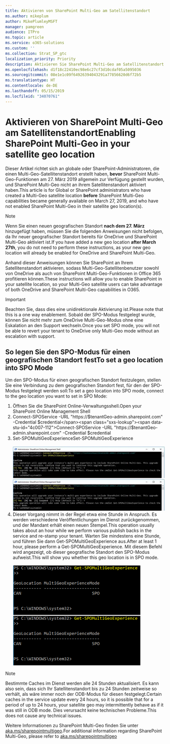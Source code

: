 ```yaml
---
title: Aktivieren von SharePoint Multi-Geo am Satellitenstandort
ms.author: mikeplum
author: MikePlumleyMSFT
manager: pamgreen
audience: ITPro
ms.topic: article
ms.service: o365-solutions
ms.custom: ''
ms.collection: Strat_SP_gtc
localization_priority: Priority
description: Aktivieren Sie SharePoint Multi-Geo am Satellitenstandort.
ms.openlocfilehash: d1f18c22410ec98e6c27cf3d10cdaf05a5095036
ms.sourcegitcommit: 08e1e1c09f64926394043291a77856620d6f72b5
ms.translationtype: HT
ms.contentlocale: de-DE
ms.lasthandoff: 05/15/2019
ms.locfileid: "34070761"
---
```

# <a name="enabling-sharepoint-multi-geo-in-your-satellite-geo-location"></a><span data-ttu-id="4c007-103">Aktivieren von SharePoint Multi-Geo am Satellitenstandort</span><span class="sxs-lookup"><span data-stu-id="4c007-103">Enabling SharePoint Multi-Geo in your satellite geo location</span></span>

<span data-ttu-id="4c007-104">Dieser Artikel richtet sich an globale oder SharePoint-Administratoren, die einen Multi-Geo-Satellitenstandort erstellt haben, **bevor** SharePoint Multi-Geo-Funktionen am 27. März 2019 allgemein zur Verfügung gestellt wurden, und SharePoint Multi-Geo nicht an ihrem Satellitenstandort aktiviert haben.</span><span class="sxs-lookup"><span data-stu-id="4c007-104">This article is for Global or SharePoint administrators who have created a Multi-Geo satellite location **before** SharePoint Multi-Geo capabilities became generally available on March 27, 2019, and who have not enabled SharePoint Multi-Geo in their satellite geo location(s).</span></span> 

>[!Note]
><span data-ttu-id="4c007-105">Wenn Sie einen neuen geografischen Standort **nach dem 27. März** hinzugefügt haben, müssen Sie die folgenden Anweisungen nicht befolgen, da Ihr neuer geografischer Standort bereits für OneDrive und SharePoint Multi-Geo aktiviert ist.</span><span class="sxs-lookup"><span data-stu-id="4c007-105">If you have added a new geo location **after March 27th**, you do not need to perform these instructions, as your new geo location will already be enabled for OneDrive and SharePoint Multi-Geo.</span></span>

<span data-ttu-id="4c007-106">Anhand dieser Anweisungen können Sie SharePoint an Ihrem Satellitenstandort aktivieren, sodass Multi-Geo-Satellitenbenutzer sowohl von OneDrive als auch von SharePoint Multi-Geo-Funktionen in Office 365 profitieren können.</span><span class="sxs-lookup"><span data-stu-id="4c007-106">These instructions will allow you to enable SharePoint in your satellite location, so your Multi-Geo satellite users can take advantage of both OneDrive and SharePoint Multi-Geo capabilities in O365.</span></span> 

>[!IMPORTANT]
><span data-ttu-id="4c007-107">Beachten Sie, dass dies eine unidirektionale Aktivierung ist.</span><span class="sxs-lookup"><span data-stu-id="4c007-107">Please note that this is a one way enablement.</span></span> <span data-ttu-id="4c007-108">Sobald der SPO-Modus festgelegt wurde, können Sie nicht mehr zum OneDrive Multi-Geo-Modus ohne eine Eskalation an den Support wechseln.</span><span class="sxs-lookup"><span data-stu-id="4c007-108">Once you set SPO mode, you will not be able to revert your tenant to OneDrive only Multi-Geo mode without an escalation with support.</span></span> 

## <a name="to-set-a-geo-location-into-spo-mode"></a><span data-ttu-id="4c007-109">So legen Sie den SPO-Modus für einen geografischen Standort fest</span><span class="sxs-lookup"><span data-stu-id="4c007-109">To set a geo location into SPO Mode</span></span>

<span data-ttu-id="4c007-110">Um den SPO-Modus für einen geografischen Standort festzulegen, stellen Sie eine Verbindung zu dem geografischen Standort fest, für den der SPO-Modus festgelegt werden soll:</span><span class="sxs-lookup"><span data-stu-id="4c007-110">To set a geo location into SPO mode, connect to the geo location you want to set in SPO Mode:</span></span>

1.  <span data-ttu-id="4c007-111">Öffnen Sie die SharePoint Online-Verwaltungsshell.</span><span class="sxs-lookup"><span data-stu-id="4c007-111">Open your SharePoint Online Management Shell</span></span> 
2.  <span data-ttu-id="4c007-112">Connect-SPOService -URL "https://$tenantGeo-admin.sharepoint.com" -Credential $credential</span><span class="sxs-lookup"><span data-stu-id="4c007-112">Connect-SPOService -URL "https://$tenantGeo-admin.sharepoint.com" -Credential $credential</span></span>
3.  <span data-ttu-id="4c007-113">Set-SPOMultiGeoExperience</span><span class="sxs-lookup"><span data-stu-id="4c007-113">Set-SPOMultiGeoExperience</span></span></br></br>
<span data-ttu-id="4c007-114">![Set-SPOMultiGeoExperience](media/Set-SPO-MultiGeo.jpg)</span><span class="sxs-lookup"><span data-stu-id="4c007-114">![Set-SPOMultiGeoExperience](media/Set-SPO-MultiGeo.jpg)</span></span>
4.  <span data-ttu-id="4c007-115">Dieser Vorgang nimmt in der Regel etwa eine Stunde in Anspruch. Es werden verschiedene Veröffentlichungen im Dienst zurückgenommen, und der Mandant erhält einen neuen Stempel.</span><span class="sxs-lookup"><span data-stu-id="4c007-115">This operation usually takes about an hour while we perform various publish backs in the service and re-stamp your tenant.</span></span> <span data-ttu-id="4c007-116">Warten Sie mindestens eine Stunde, und führen Sie dann Get-SPOMultiGeoExperience aus.</span><span class="sxs-lookup"><span data-stu-id="4c007-116">After at least 1 hour, please perform a Get-SPOMultiGeoExperience.</span></span>  <span data-ttu-id="4c007-117">Mit diesem Befehl wird angezeigt, ob dieser geografische Standort den SPO-Modus aufweist.</span><span class="sxs-lookup"><span data-stu-id="4c007-117">This will show you whether this geo location is in SPO mode.</span></span></br></br>
<span data-ttu-id="4c007-118">![Set-SPOMultiGeoExperience](media/Get-SPO-MultiGeo.jpg)</span><span class="sxs-lookup"><span data-stu-id="4c007-118">![Set-SPOMultiGeoExperience](media/Get-SPO-MultiGeo.jpg)</span></span>

 
 
 
>[!Note]
><span data-ttu-id="4c007-119">Bestimmte Caches im Dienst werden alle 24 Stunden aktualisiert. Es kann also sein, dass sich Ihr Satellitenstandort bis zu 24 Stunden zeitweise so verhält, als wäre immer noch der ODB-Modus für diesen festgelegt.</span><span class="sxs-lookup"><span data-stu-id="4c007-119">Certain caches in the service update every 24 hours, so it is possible that for a period of up to 24 hours, your satellite geo may intermittently behave as if it was still in ODB mode.</span></span> <span data-ttu-id="4c007-120">Dies verursacht keine technischen Probleme.</span><span class="sxs-lookup"><span data-stu-id="4c007-120">This does not cause any technical issues.</span></span> 
 
<span data-ttu-id="4c007-121">Weitere Informationen zu SharePoint Multi-Geo finden Sie unter [aka.ms/sharepointmultigeo](https://docs.microsoft.com/de-DE/office365/enterprise/multi-geo-capabilities-in-onedrive-and-sharepoint-online-in-office-365).</span><span class="sxs-lookup"><span data-stu-id="4c007-121">For additional information regarding SharePoint Multi-Geo, please refer to [aka.ms/sharepointmultigeo](https://docs.microsoft.com/en-us/office365/enterprise/multi-geo-capabilities-in-onedrive-and-sharepoint-online-in-office-365)</span></span>


